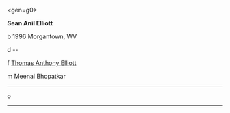 <gen=g0>

<b>Sean Anil Elliott</b>

b 1996 Morgantown, WV

d --

f [Thomas Anthony Elliott](../g1/thomas_anthony_elliott.md)

m Meenal Bhopatkar 

<hr>

o

<hr>
